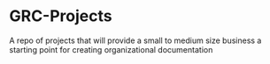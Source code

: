 # GRC-Projects
A repo of projects that will provide a small to medium size business a starting point for creating organizational documentation
